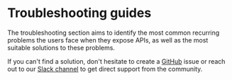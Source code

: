# Troubleshooting guides

The troubleshooting section aims to identify the most common recurring problems the users face when they expose APIs, as well as the most suitable solutions to these problems.

If you can't find a solution, don't hesitate to create a [GitHub](https://github.com/kyma-project/api-gateway/issues) issue or reach out to our [Slack channel](http://slack.kyma-project.io/) to get direct support from the community.